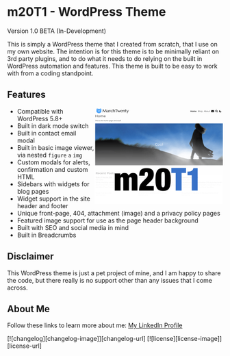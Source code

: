 # m20T1 - WordPress Theme
Version 1.0 BETA (In-Development)

This is simply a WordPress theme that I created from scratch, that I use on my own website.
The intention is for this theme is to be minimally reliant on 3rd party plugins, and to do what it needs to do relying on the built in WordPress automation and features. This theme is built to be easy to work with from a coding standpoint.

## Features
<img src="https://github.com/midkiffaries/m20T1/blob/c30b7d20c3ab426311dea8624b8ea740a002bb31/screenshot.png" alt="Screenshot" width="300" align="right">

- Compatible with WordPress 5.8+
- Built in dark mode switch
- Built in contact email modal
- Built in basic image viewer, via nested <code>figure</code> <code>a</code> <code>img</code>
- Custom modals for alerts, confirmation and custom HTML
- Sidebars with widgets for blog pages
- Widget support in the site header and footer
- Unique front-page, 404, attachment (image) and a privacy policy pages
- Featured image support for use as the page header background
- Built with SEO and social media in mind
- Built in Breadcrumbs

## Disclaimer
This WordPress theme is just a pet project of mine, and I am happy to share the code, but there really is no support other than any issues that I come across.

## About Me
Follow these links to learn more about me:
<a href="https://www.linkedin.com/in/tedbalmer/">My LinkedIn Profile</a>

[![changelog][changelog-image]][changelog-url] [![license][license-image]][license-url]